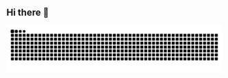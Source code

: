## Hi there 👋







<picture>
  <source media="(prefers-color-scheme: dark)" srcset="https://raw.githubusercontent.com/BrunaBSA/BrunaBSA/output/github-contribution-grid-snake-dark.svg">
  <source media="(prefers-color-scheme: light)" srcset="https://raw.githubusercontent.com/BrunaBSA/BrunaBSA/output/github-contribution-grid-snake.svg">
  <img alt="github contribution grid snake animation" src="https://raw.githubusercontent.com/BrunaBSA/BrunaBSA/output/github-contribution-grid-snake.svg">
</picture>
<!--
**BrunaBSA/BrunaBSA** is a ✨ _special_ ✨ repository because its `README.md` (this file) appears on your GitHub profile.

Here are some ideas to get you started:

- 🔭 I’m currently working on ...
- 🌱 I’m currently learning ...
- 👯 I’m looking to collaborate on ...
- 🤔 I’m looking for help with ...
- 💬 Ask me about ...
- 📫 How to reach me: ...
- 😄 Pronouns: ...
- ⚡ Fun fact: ...
-->
